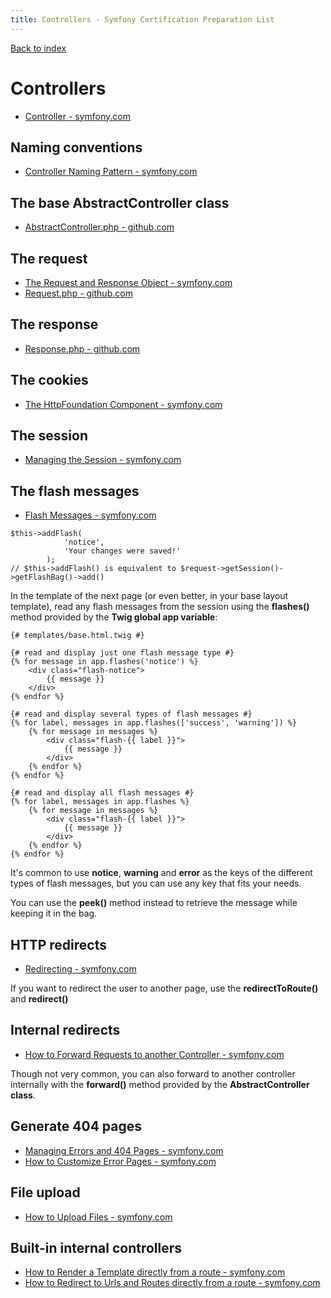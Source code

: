 ```yaml
---
title: Controllers - Symfony Certification Preparation List
---
```

[Back to index](../readme.md#table-of-contents)

# Controllers
- [Controller - symfony.com](https://symfony.com/doc/6.0/controller.html)

## Naming conventions
- [Controller Naming Pattern - symfony.com](https://symfony.com/doc/5.0/routing.html#controller-naming-pattern)

## The base AbstractController class
- [AbstractController.php - github.com](https://github.com/symfony/symfony/blob/5.0/src/Symfony/Bundle/FrameworkBundle/Controller/AbstractController.php)

## The request
- [The Request and Response Object - symfony.com](https://symfony.com/doc/5.0/controller.html#the-request-and-response-object)
- [Request.php - github.com](https://github.com/symfony/http-foundation/blob/5.0/Request.php)

## The response
- [Response.php - github.com](https://github.com/symfony/http-foundation/blob/5.0/Response.php)

## The cookies
- [The HttpFoundation Component - symfony.com](https://symfony.com/doc/5.0/components/http_foundation.html)

## The session
- [Managing the Session - symfony.com](https://symfony.com/doc/5.0/controller.html#managing-the-session)

## The flash messages
- [Flash Messages - symfony.com](https://symfony.com/doc/6.0/controller.html#flash-messages)
```
$this->addFlash(
            'notice',
            'Your changes were saved!'
        );
// $this->addFlash() is equivalent to $request->getSession()->getFlashBag()->add()
```

In the template of the next page (or even better, in your base layout template), read any flash messages from the session using the **flashes()** method provided by the **Twig global app variable**:

```
{# templates/base.html.twig #}

{# read and display just one flash message type #}
{% for message in app.flashes('notice') %}
    <div class="flash-notice">
        {{ message }}
    </div>
{% endfor %}

{# read and display several types of flash messages #}
{% for label, messages in app.flashes(['success', 'warning']) %}
    {% for message in messages %}
        <div class="flash-{{ label }}">
            {{ message }}
        </div>
    {% endfor %}
{% endfor %}

{# read and display all flash messages #}
{% for label, messages in app.flashes %}
    {% for message in messages %}
        <div class="flash-{{ label }}">
            {{ message }}
        </div>
    {% endfor %}
{% endfor %}
```
It's common to use **notice**, **warning** and **error** as the keys of the different types of flash messages, but you can use any key that fits your needs.

You can use the **peek()** method instead to retrieve the message while keeping it in the bag.


## HTTP redirects
- [Redirecting - symfony.com](https://symfony.com/doc/6.0/controller.html#redirecting)  

If you want to redirect the user to another page, use the **redirectToRoute()** and **redirect()**

## Internal redirects
- [How to Forward Requests to another Controller - symfony.com](https://symfony.com/doc/6.0/controller/forwarding.html)  

Though not very common, you can also forward to another controller internally with the **forward()** method provided by the **AbstractController class**.

## Generate 404 pages
- [Managing Errors and 404 Pages - symfony.com](https://symfony.com/doc/5.0/controller.html#managing-errors-and-404-pages)
- [How to Customize Error Pages - symfony.com](https://symfony.com/doc/5.0/controller/error_pages.html)

## File upload
- [How to Upload Files - symfony.com](https://symfony.com/doc/5.0/controller/upload_file.html)

## Built-in internal controllers
- [How to Render a Template directly from a route - symfony.com](https://symfony.com/doc/5.0/templates.html#rendering-a-template-directly-from-a-route)
- [How to Redirect to Urls and Routes directly from a route - symfony.com](https://symfony.com/doc/5.0/routing.html#redirecting-to-urls-and-routes-directly-from-a-route)

